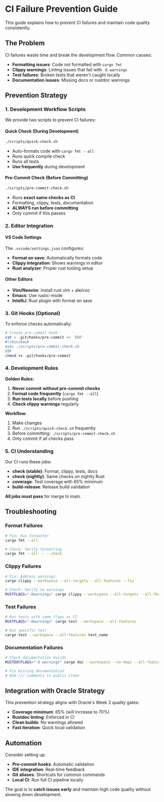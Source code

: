 # CI Failure Prevention Guide

This guide explains how to prevent CI failures and maintain code quality consistently.

## The Problem

CI failures waste time and break the development flow. Common causes:
- **Formatting issues**: Code not formatted with `cargo fmt`
- **Clippy warnings**: Linting issues that fail with `-D warnings`
- **Test failures**: Broken tests that weren't caught locally
- **Documentation issues**: Missing docs or rustdoc warnings

## Prevention Strategy

### 1. Development Workflow Scripts

We provide two scripts to prevent CI failures:

#### Quick Check (During Development)
```bash
./scripts/quick-check.sh
```
- Auto-formats code with `cargo fmt --all`
- Runs quick compile check
- Runs all tests
- **Use frequently** during development

#### Pre-Commit Check (Before Committing)
```bash
./scripts/pre-commit-check.sh
```
- Runs **exact same checks as CI**
- Formatting, clippy, tests, documentation
- **ALWAYS run before committing**
- Only commit if this passes

### 2. Editor Integration

#### VS Code Settings
The `.vscode/settings.json` configures:
- **Format on save**: Automatically formats code
- **Clippy integration**: Shows warnings in editor
- **Rust analyzer**: Proper rust tooling setup

#### Other Editors
- **Vim/Neovim**: Install rust.vim + ale/coc
- **Emacs**: Use rustic-mode
- **IntelliJ**: Rust plugin with format on save

### 3. Git Hooks (Optional)

To enforce checks automatically:

```bash
# Create pre-commit hook
cat > .git/hooks/pre-commit << 'EOF'
#!/bin/bash
exec ./scripts/pre-commit-check.sh
EOF
chmod +x .git/hooks/pre-commit
```

### 4. Development Rules

**Golden Rules:**
1. **Never commit without pre-commit checks**
2. **Format code frequently** (`cargo fmt --all`)
3. **Run tests locally** before pushing
4. **Check clippy warnings** regularly

**Workflow:**
1. Make changes
2. Run `./scripts/quick-check.sh` frequently
3. Before committing: `./scripts/pre-commit-check.sh`
4. Only commit if all checks pass

### 5. CI Understanding

Our CI runs these jobs:
- **check (stable)**: Format, clippy, tests, docs
- **check (nightly)**: Same checks on nightly Rust
- **coverage**: Test coverage with 65% minimum
- **build-release**: Release build validation

**All jobs must pass** for merge to main.

## Troubleshooting

### Format Failures
```bash
# Fix: Run formatter
cargo fmt --all

# Check: Verify formatting
cargo fmt --all -- --check
```

### Clippy Failures
```bash
# Fix: Address warnings
cargo clippy --workspace --all-targets --all-features --fix

# Check: Verify no warnings
RUSTFLAGS="-Dwarnings" cargo clippy --workspace --all-targets --all-features -- -D warnings
```

### Test Failures
```bash
# Run tests with same flags as CI
RUSTFLAGS="-Dwarnings" cargo test --workspace --all-features

# Run specific test
cargo test --workspace --all-features test_name
```

### Documentation Failures
```bash
# Check documentation builds
RUSTDOCFLAGS="-D warnings" cargo doc --workspace --no-deps --all-features

# Fix missing documentation
# Add /// comments to public items
```

## Integration with Oracle Strategy

This prevention strategy aligns with Oracle's Week 2 quality gates:
- **Coverage minimum**: 65% (will increase to 70%)
- **Rustdoc linting**: Enforced in CI
- **Clean builds**: No warnings allowed
- **Fast iteration**: Quick local validation

## Automation

Consider setting up:
- **Pre-commit hooks**: Automatic validation
- **IDE integration**: Real-time feedback
- **Git aliases**: Shortcuts for common commands
- **Local CI**: Run full CI pipeline locally

The goal is to **catch issues early** and maintain high code quality without slowing down development.
